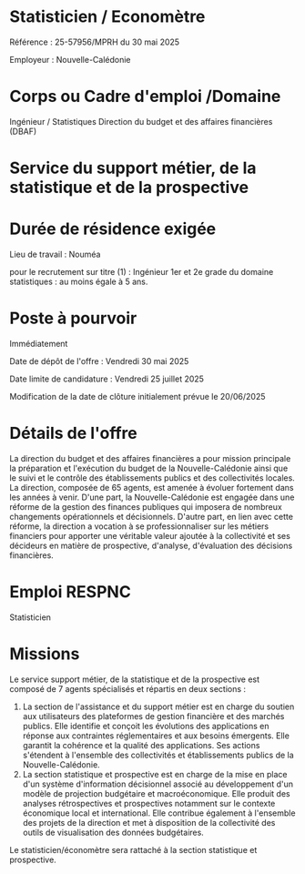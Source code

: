 
# Statisticien / Economètre

Référence : 25-57956/MPRH du 30 mai 2025

Employeur : Nouvelle-Calédonie

# Corps ou Cadre d'emploi /Domaine

Ingénieur / Statistiques Direction du budget et des affaires financières (DBAF)

# Service du support métier, de la statistique et de la prospective

# Durée de résidence exigée

Lieu de travail : Nouméa

pour le recrutement sur titre (1) : Ingénieur 1er et 2e grade du domaine statistiques : au moins égale à 5 ans.

# Poste à pourvoir

Immédiatement

Date de dépôt de l'offre : Vendredi 30 mai 2025

Date limite de candidature : Vendredi 25 juillet 2025

Modification de la date de clôture initialement prévue le 20/06/2025

# Détails de l'offre

La direction du budget et des affaires financières a pour mission principale la préparation et l'exécution du budget de la Nouvelle-Calédonie ainsi que le suivi et le contrôle des établissements publics et des collectivités locales. La direction, composée de 65 agents, est amenée à évoluer fortement dans les années à venir. D'une part, la Nouvelle-Calédonie est engagée dans une réforme de la gestion des finances publiques qui imposera de nombreux changements opérationnels et décisionnels. D'autre part, en lien avec cette réforme, la direction a vocation à se professionnaliser sur les métiers financiers pour apporter une véritable valeur ajoutée à la collectivité et ses décideurs en matière de prospective, d'analyse, d'évaluation des décisions financières.

# Emploi RESPNC

Statisticien

# Missions

Le service support métier, de la statistique et de la prospective est composé de 7 agents spécialisés et répartis en deux sections :

1. La section de l'assistance et du support métier est en charge du soutien aux utilisateurs des plateformes de gestion financière et des marchés publics. Elle identifie et conçoit les évolutions des applications en réponse aux contraintes réglementaires et aux besoins émergents. Elle garantit la cohérence et la qualité des applications. Ses actions s'étendent à l'ensemble des collectivités et établissements publics de la Nouvelle-Calédonie.
2. La section statistique et prospective est en charge de la mise en place d'un système d'information décisionnel associé au développement d'un modèle de projection budgétaire et macroéconomique. Elle produit des analyses rétrospectives et prospectives notamment sur le contexte économique local et international. Elle contribue également à l'ensemble des projets de la direction et met à disposition de la collectivité des outils de visualisation des données budgétaires.

Le statisticien/économètre sera rattaché à la section statistique et prospective.

